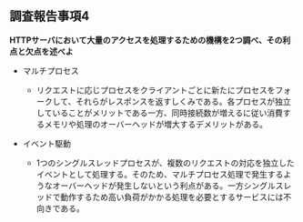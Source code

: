 ## 調査報告事項4
**HTTPサーバにおいて大量のアクセスを処理するための機構を2つ調べ、その利点と欠点を述べよ**

- マルチプロセス
    - リクエストに応じプロセスをクライアントごとに新たにプロセスをフォークして、それらがレスポンスを返すしくみである。各プロセスが独立していることがメリットである一方、同時接続数が増えるに従い消費するメモリや処理のオーバーヘッドが増大するデメリットがある。

- イベント駆動
    - 1つのシングルスレッドプロセスが、複数のリクエストの対応を独立したイベントとして処理する。そのため、マルチプロセス処理で発生するようなオーバーヘッドが発生しないという利点がある。一方シングルスレッドで動作するため高い負荷がかかる処理を必要とするサービスには不向きである。
